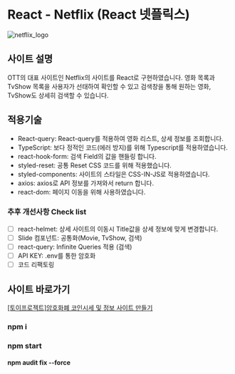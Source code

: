 # React - Netflix (React 넷플릭스)

![netflix_logo](https://user-images.githubusercontent.com/50813871/182531598-d2c4bc3b-0823-4ba5-9e4b-d173bac271db.png)

## 사이트 설명
OTT의 대표 사이트인 Netflix의 사이트를 React로 구현하였습니다.
영화 목록과 TvShow 목록을 사용자가 선태하여 확인할 수 있고 검색창을 통해 원하는 영화, TvShow도 상세히 검색할 수 있습니다.

## 적용기술
- React-query: React-query를 적용하여 영화 리스트, 상세 정보를 조회합니다.
- TypeScript: 보다 정적인 코드(에러 방지)를 위해 Typescript를 적용하였습니다.
- react-hook-form: 검색 Field의 값을 핸들링 합니다.
- styled-reset: 공통 Reset CSS 코드를 위해 적용했습니다.
- styled-components: 사이트의 스타일은 CSS-IN-JS로 적용하였습니다.
- axios: axios로 API 정보를 가져와서 return 합니다.
- react-dom: 페이지 이동을 위해 사용하였습니다.


### 추후 개선사항 Check list
- [ ] react-helmet: 상세 사이트의 이동시 Title값을 상세 정보에 맞게 변경합니다.
- [ ] Slide 컴포넌트: 공통화(Movie, TvShow, 검색)
- [ ] react-query: Infinite Queries 적용 (검색)
- [ ] API KEY: .env를 통한 암호화
- [ ] 코드 리팩토링

## 사이트 바로가기
<a href="https://heodokyung.github.io/react-netflix/" target="_blank">[토이프로젝트]암호화폐 코인시세 및 정보 사이트 만들기</a>


### npm i
### npm start
#### npm audit fix --force
